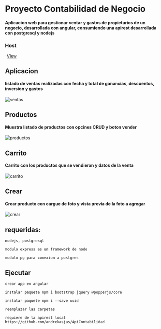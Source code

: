 # Proyecto Contabilidad de Negocio
#### Aplicacion web para gestionar ventar y gastos de propietarios de un negocio, desarrollada con angular, consumiendo una apirest desarrollada con postgresql y nodejs 
### Host
-[View](https://contabilidadkasjas.000webhostapp.com/)
## Aplicacion
#### listado de ventas realizadas con fecha y total de ganancias, descuentos, inversion y gastos
![ventas](https://user-images.githubusercontent.com/62920120/143487124-a105e0f8-76de-499a-8024-c1831e09c4a6.png)
## Productos
#### Muestra listado de productos con opcines CRUD y boton vender
![productos](https://user-images.githubusercontent.com/62920120/143487243-e9943f8b-fb18-4ce0-bcbc-3c2e4cc3190b.png)
## Carrito
#### Carrito con los productos que se vendieron y datos de la venta
![carrito](https://user-images.githubusercontent.com/62920120/143487462-ac1e8786-9b57-4f0d-9096-5ac22fb467f6.png)
## Crear 
#### Crear producto con cargue de foto y vista previa de la foto a agregar
![crear](https://user-images.githubusercontent.com/62920120/143487565-f0d6e0f3-d4a7-44a7-a990-67b0fb1520fb.png)
## requeridas:
```
nodejs, postgresql 
```
```
modulo express es un framework de node
```
```
modulo pg para conexion a postgres
```
## Ejecutar
```
crear app en angular
```
```
instalar paquete npm i bootstrap jquery @popperjs/core
```
```
instalar paquete npm i --save uuid
```
```
reemplazar las carpetas
```
```
requiere de la apirest local https://github.com/andrekasjas/ApiContabilidad
```
